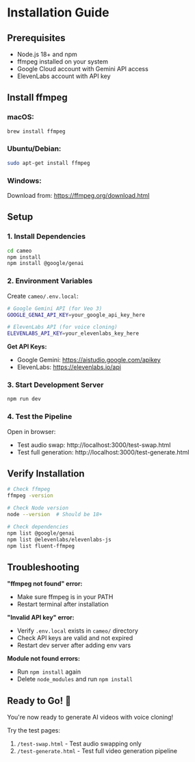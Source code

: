 # Installation Guide

## Prerequisites

- Node.js 18+ and npm
- ffmpeg installed on your system
- Google Cloud account with Gemini API access
- ElevenLabs account with API key

## Install ffmpeg

### macOS:
```bash
brew install ffmpeg
```

### Ubuntu/Debian:
```bash
sudo apt-get install ffmpeg
```

### Windows:
Download from: https://ffmpeg.org/download.html

## Setup

### 1. Install Dependencies

```bash
cd cameo
npm install
npm install @google/genai
```

### 2. Environment Variables

Create `cameo/.env.local`:

```bash
# Google Gemini API (for Veo 3)
GOOGLE_GENAI_API_KEY=your_google_api_key_here

# ElevenLabs API (for voice cloning)
ELEVENLABS_API_KEY=your_elevenlabs_key_here
```

**Get API Keys:**
- Google Gemini: https://aistudio.google.com/apikey
- ElevenLabs: https://elevenlabs.io/api

### 3. Start Development Server

```bash
npm run dev
```

### 4. Test the Pipeline

Open in browser:
- Test audio swap: http://localhost:3000/test-swap.html
- Test full generation: http://localhost:3000/test-generate.html

## Verify Installation

```bash
# Check ffmpeg
ffmpeg -version

# Check Node version
node --version  # Should be 18+

# Check dependencies
npm list @google/genai
npm list @elevenlabs/elevenlabs-js
npm list fluent-ffmpeg
```

## Troubleshooting

**"ffmpeg not found" error:**
- Make sure ffmpeg is in your PATH
- Restart terminal after installation

**"Invalid API key" error:**
- Verify `.env.local` exists in `cameo/` directory
- Check API keys are valid and not expired
- Restart dev server after adding env vars

**Module not found errors:**
- Run `npm install` again
- Delete `node_modules` and run `npm install`

## Ready to Go! 🚀

You're now ready to generate AI videos with voice cloning!

Try the test pages:
1. `/test-swap.html` - Test audio swapping only
2. `/test-generate.html` - Test full video generation pipeline
